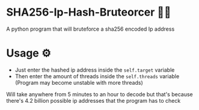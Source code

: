 # SHA256-Ip-Hash-Bruteorcer 👩‍💻
A python program that will bruteforce a sha256 encoded Ip address

# Usage ⚙
 - Just enter the hashed ip address inside the `self.target` variable <br>
 - Then enter the amount of threads inside the `self.threads` variable (Program may become unstable with more threads)

Will take anywhere from 5 minutes to an hour to decode but that's because there's 4.2 billion possible ip addresses that the program has to check
